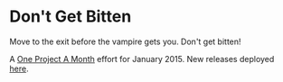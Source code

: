 Don't Get Bitten
===

Move to the exit before the vampire gets you.  Don't get bitten!

A [One Project A Month](http://inchingforward.blogspot.com/p/opam.html) effort for January 2015.  New releases deployed [here](http://mikejanger.net/dgb).
